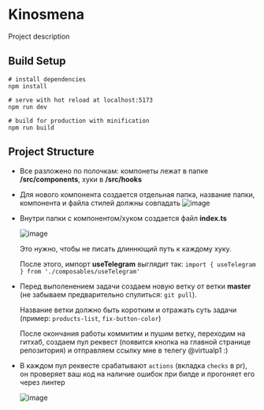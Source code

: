 # Kinosmena
Project description

## Build Setup

```
# install dependencies
npm install

# serve with hot reload at localhost:5173
npm run dev

# build for production with minification
npm run build
```

## Project Structure
- Все разложено по полочкам: компонеты лежат в папке **/src/components**, хуки в **/src/hooks**
- Для нового компонента создается отдельная папка, название папки, компонента и файла стилей должны совпадать
  ![image](https://github.com/viirtualp1/kinosmena/assets/29793587/75b596b5-6a14-453a-8694-e66117f9a8f8)
- Внутри папки с компонентом/хуком создается файл **index.ts**
  
  ![image](https://github.com/viirtualp1/kinosmena/assets/29793587/b642ca3b-458b-457a-9d27-8b41fe8abb2a)
  
  Это нужно, чтобы не писать длиннющий путь к каждому хуку.
  
  После этого, импорт **useTelegram** выглядит так: `import { useTelegram } from './composables/useTelegram'`

- Перед выполенением задачи создаем новую ветку от ветки **master** (не забываем предварительно спулиться: `git pull`).
  
  Название ветки должно быть коротким и отражать суть задачи (пример: `products-list`, `fix-button-color`)

  После окончания работы коммитим и пушим ветку, переходим на гитхаб, создаем пул реквест (появится кнопка на главной странице репозитория) и отправляем ссылку мне в телегу @virtualp1 :)
  
- В каждом пул реквесте срабатывают `actions` (вкладка `checks` в pr), он проверяет ваш код на наличие ошибок при билде и прогоняет его через линтер
  
  ![image](https://github.com/viirtualp1/kinosmena/assets/29793587/bfb11662-0ad4-486c-a91d-1a5217d280a4)
